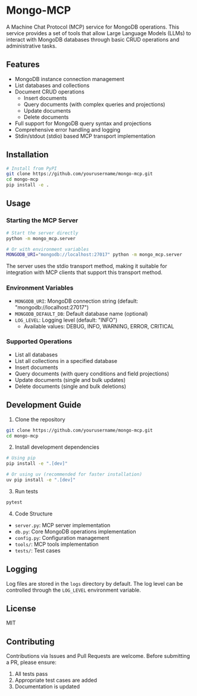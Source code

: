 # Mongo-MCP

A Machine Chat Protocol (MCP) service for MongoDB operations. This service provides a set of tools that allow Large Language Models (LLMs) to interact with MongoDB databases through basic CRUD operations and administrative tasks.

## Features

- MongoDB instance connection management
- List databases and collections
- Document CRUD operations
  - Insert documents
  - Query documents (with complex queries and projections)
  - Update documents
  - Delete documents
- Full support for MongoDB query syntax and projections
- Comprehensive error handling and logging
- Stdin/stdout (stdio) based MCP transport implementation

## Installation

```bash
# Install from PyPI
git clone https://github.com/yourusername/mongo-mcp.git
cd mongo-mcp
pip install -e .
```

## Usage

### Starting the MCP Server

```bash
# Start the server directly
python -m mongo_mcp.server

# Or with environment variables
MONGODB_URI="mongodb://localhost:27017" python -m mongo_mcp.server
```

The server uses the stdio transport method, making it suitable for integration with MCP clients that support this transport method.

### Environment Variables

- `MONGODB_URI`: MongoDB connection string (default: "mongodb://localhost:27017")
- `MONGODB_DEFAULT_DB`: Default database name (optional)
- `LOG_LEVEL`: Logging level (default: "INFO")
  - Available values: DEBUG, INFO, WARNING, ERROR, CRITICAL

### Supported Operations

- List all databases
- List all collections in a specified database
- Insert documents
- Query documents (with query conditions and field projections)
- Update documents (single and bulk updates)
- Delete documents (single and bulk deletions)

## Development Guide

1. Clone the repository
```bash
git clone https://github.com/yourusername/mongo-mcp.git
cd mongo-mcp
```

2. Install development dependencies
```bash
# Using pip
pip install -e ".[dev]"

# Or using uv (recommended for faster installation)
uv pip install -e ".[dev]"
```

3. Run tests
```bash
pytest
```

4. Code Structure
- `server.py`: MCP server implementation
- `db.py`: Core MongoDB operations implementation
- `config.py`: Configuration management
- `tools/`: MCP tools implementation
- `tests/`: Test cases

## Logging

Log files are stored in the `logs` directory by default. The log level can be controlled through the `LOG_LEVEL` environment variable.

## License

MIT

## Contributing

Contributions via Issues and Pull Requests are welcome. Before submitting a PR, please ensure:

1. All tests pass
2. Appropriate test cases are added
3. Documentation is updated 